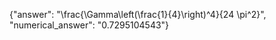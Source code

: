 {"answer": "\\frac{\\Gamma\\left(\\frac{1}{4}\\right)^4}{24 \\pi^2}", "numerical_answer": "0.7295104543"}